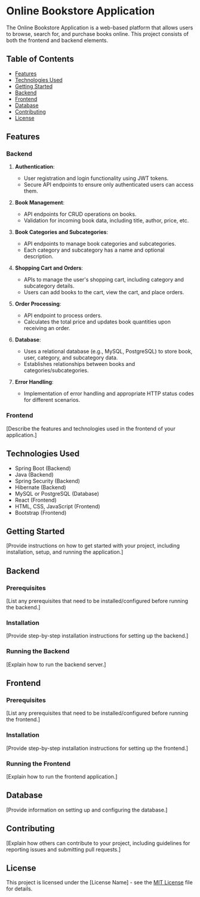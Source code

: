 # Online Bookstore Application

The Online Bookstore Application is a web-based platform that allows users to browse, search for, and purchase books online. This project consists of both the frontend and backend elements.

## Table of Contents

- [Features](#features)
- [Technologies Used](#technologies-used)
- [Getting Started](#getting-started)
- [Backend](#backend)
- [Frontend](#frontend)
- [Database](#database)
- [Contributing](#contributing)
- [License](#license)

## Features

### Backend

1. **Authentication**:
   - User registration and login functionality using JWT tokens.
   - Secure API endpoints to ensure only authenticated users can access them.

2. **Book Management**:
   - API endpoints for CRUD operations on books.
   - Validation for incoming book data, including title, author, price, etc.

3. **Book Categories and Subcategories**:
   - API endpoints to manage book categories and subcategories.
   - Each category and subcategory has a name and optional description.

4. **Shopping Cart and Orders**:
   - APIs to manage the user's shopping cart, including category and subcategory details.
   - Users can add books to the cart, view the cart, and place orders.

5. **Order Processing**:
   - API endpoint to process orders.
   - Calculates the total price and updates book quantities upon receiving an order.

6. **Database**:
   - Uses a relational database (e.g., MySQL, PostgreSQL) to store book, user, category, and subcategory data.
   - Establishes relationships between books and categories/subcategories.

7. **Error Handling**:
   - Implementation of error handling and appropriate HTTP status codes for different scenarios.

### Frontend

[Describe the features and technologies used in the frontend of your application.]

## Technologies Used

- Spring Boot (Backend)
- Java (Backend)
- Spring Security (Backend)
- Hibernate (Backend)
- MySQL or PostgreSQL (Database)
- React (Frontend)
- HTML, CSS, JavaScript (Frontend)
- Bootstrap (Frontend)

## Getting Started

[Provide instructions on how to get started with your project, including installation, setup, and running the application.]

## Backend

### Prerequisites

[List any prerequisites that need to be installed/configured before running the backend.]

### Installation

[Provide step-by-step installation instructions for setting up the backend.]

### Running the Backend

[Explain how to run the backend server.]

## Frontend

### Prerequisites

[List any prerequisites that need to be installed/configured before running the frontend.]

### Installation

[Provide step-by-step installation instructions for setting up the frontend.]

### Running the Frontend

[Explain how to run the frontend application.]

## Database

[Provide information on setting up and configuring the database.]

## Contributing

[Explain how others can contribute to your project, including guidelines for reporting issues and submitting pull requests.]

## License

This project is licensed under the [License Name] - see the [MIT License](License.txt) file for details.

